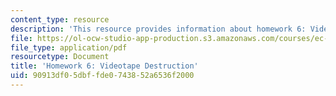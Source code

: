 ```yaml
---
content_type: resource
description: 'This resource provides information about homework 6: Videotape Destruction.'
file: https://ol-ocw-studio-app-production.s3.amazonaws.com/courses/ec-s06-prototypes-to-products-fall-2005/90913df05dbffde0743852a6536f2000_MITEC_S06F05_hw6.pdf
file_type: application/pdf
resourcetype: Document
title: 'Homework 6: Videotape Destruction'
uid: 90913df0-5dbf-fde0-7438-52a6536f2000
---
```

